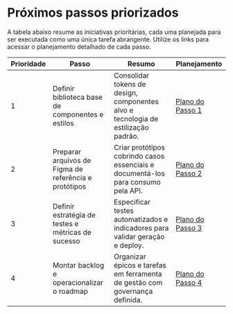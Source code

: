 # Próximos passos priorizados

A tabela abaixo resume as iniciativas prioritárias, cada uma planejada para ser executada como uma única tarefa abrangente. Utilize os links para acessar o planejamento detalhado de cada passo.

| Prioridade | Passo | Resumo | Planejamento |
|------------|-------|--------|--------------|
| 1 | Definir biblioteca base de componentes e estilos | Consolidar tokens de design, componentes alvo e tecnologia de estilização padrão. | [Plano do Passo 1](./plan-passo-1.md) |
| 2 | Preparar arquivos de Figma de referência e protótipos | Criar protótipos cobrindo casos essenciais e documentá-los para consumo pela API. | [Plano do Passo 2](./plan-passo-2.md) |
| 3 | Definir estratégia de testes e métricas de sucesso | Especificar testes automatizados e indicadores para validar geração e deploy. | [Plano do Passo 3](./plan-passo-3.md) |
| 4 | Montar backlog e operacionalizar o roadmap | Organizar épicos e tarefas em ferramenta de gestão com governança definida. | [Plano do Passo 4](./plan-passo-4.md) |
